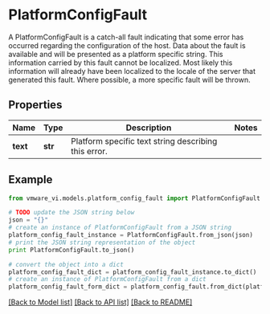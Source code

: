 # PlatformConfigFault

A PlatformConfigFault is a catch-all fault indicating that some error has occurred regarding the configuration of the host.  Data about the fault is available and will be presented as a platform specific string.  This information carried by this fault cannot be localized. Most likely this information will already have been localized to the locale of the server that generated this fault. Where possible, a more specific fault will be thrown. 

## Properties
Name | Type | Description | Notes
------------ | ------------- | ------------- | -------------
**text** | **str** | Platform specific text string describing this error.  | 

## Example

```python
from vmware_vi.models.platform_config_fault import PlatformConfigFault

# TODO update the JSON string below
json = "{}"
# create an instance of PlatformConfigFault from a JSON string
platform_config_fault_instance = PlatformConfigFault.from_json(json)
# print the JSON string representation of the object
print PlatformConfigFault.to_json()

# convert the object into a dict
platform_config_fault_dict = platform_config_fault_instance.to_dict()
# create an instance of PlatformConfigFault from a dict
platform_config_fault_form_dict = platform_config_fault.from_dict(platform_config_fault_dict)
```
[[Back to Model list]](../README.md#documentation-for-models) [[Back to API list]](../README.md#documentation-for-api-endpoints) [[Back to README]](../README.md)


